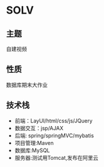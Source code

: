 # SOLV

## 主题
自建视频
## 性质
数据库期末大作业
## 技术栈
- 前端：LayUI/html/css/js/JQuery
- 数据交互：jsp/AJAX
- 后端: spring/springMVC/mybatis
- 项目管理:Maven
- 数据库:MySQL
- 服务器:测试用Tomcat,发布在阿里云
